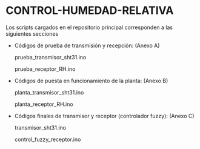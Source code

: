 # CONTROL-HUMEDAD-RELATIVA

Los scripts cargados en el repositorio principal corresponden a las siguientes secciones

- Códigos de prueba de transmisión y recepción: (Anexo A)
  
  prueba_transmisor_sht31.ino
  
  prueba_receptor_RH.ino 
  
- Códigos de puesta en funcionamiento de la planta: (Anexo B)
  
  planta_transmisor_sht31.ino
  
  planta_receptor_RH.ino
  
- Códigos finales de transmisor y receptor (controlador fuzzy): (Anexo C)
  
  transmisor_sht31.ino
  
  control_fuzzy_receptor.ino
